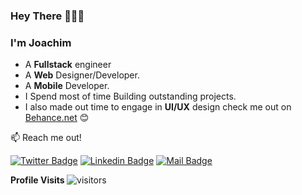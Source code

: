 ### Hey There 👋👋👋

### I'm Joachim 
- A **Fullstack** engineer
- A **Web** Designer/Developer.
- A **Mobile** Developer.
- I Spend most of time Building outstanding projects.
- I also made out time to engage in **UI/UX** design check me out on [Behance.net](https://www.behance.net/chuddyjoachim) 😊

:mailbox: Reach me out!

[![Twitter Badge](https://img.shields.io/badge/-@chuddyjoachim-1ca0f1?style=flat&labelColor=1ca0f1&logo=twitter&logoColor=white&link=https://twitter.com/chuddyjoachim)](https://twitter.com/chuddyjoachim) 
[![Linkedin Badge](https://img.shields.io/badge/-JoachimChikezie-0e76a8?style=flat&labelColor=0e76a8&logo=linkedin&logoColor=white)](https://www.linkedin.com/in/chuddyjoachim/) [![Mail Badge](https://img.shields.io/badge/-@ChuddyJoachim-e84393?style=flat&labelColor=e84393&logo=instagram&logoColor=white)](https://www.instagram.com/chuddyjoachim/)


<b>Profile Visits </b>
![visitors](https://visitor-badge.glitch.me/badge?page_id=Chikezie-Joachim.Chikezie-Joachim)


